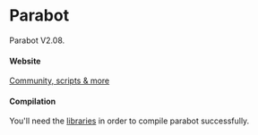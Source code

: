# Parabot

Parabot V2.08.

#### Website

[Community, scripts & more](http://www.parabot.org/)

#### Compilation

You'll need the [libraries](https://github.com/Parabot/Parabot/tree/master/parabotv2/libs) in order to compile parabot successfully.
